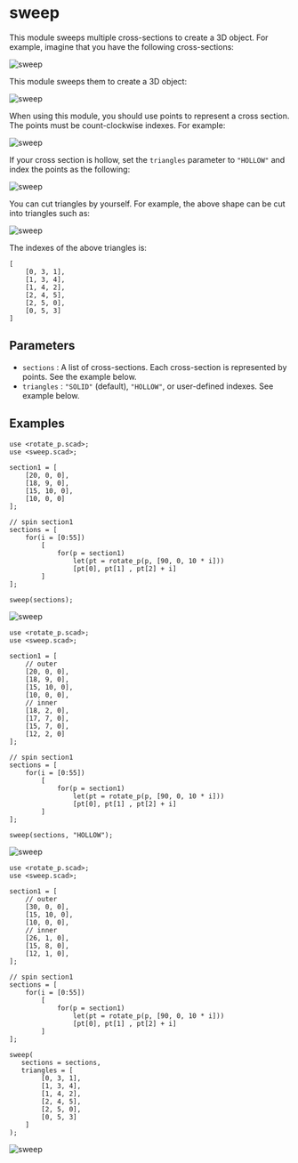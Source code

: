 # sweep

This module sweeps multiple cross-sections to create a 3D object. For example, imagine that you have the following cross-sections:

![sweep](images/lib2x-sweep-1.JPG)

This module sweeps them to create a 3D object:

![sweep](images/lib2x-sweep-2.JPG)

When using this module, you should use points to represent a cross section. The points must be count-clockwise indexes. For example:

![sweep](images/lib2x-sweep-10.JPG)

If your cross section is hollow, set the `triangles` parameter to `"HOLLOW"` and index the points as the following:

![sweep](images/lib2x-sweep-5.JPG)

You can cut triangles by yourself. For example, the above shape can be cut into triangles such as:

![sweep](images/lib2x-sweep-6.JPG)

The indexes of the above triangles is:

    [
		[0, 3, 1],
		[1, 3, 4],
		[1, 4, 2],
		[2, 4, 5],
		[2, 5, 0],
		[0, 5, 3]
	]

## Parameters

- `sections` : A list of cross-sections. Each cross-section is represented by points. See the example below.
- `triangles` : `"SOLID"` (default), `"HOLLOW"`,  or user-defined indexes. See example below.

## Examples

	use <rotate_p.scad>;
	use <sweep.scad>;

	section1 = [
		[20, 0, 0],
		[18, 9, 0],
		[15, 10, 0],
		[10, 0, 0]
	];

	// spin section1
	sections = [
		for(i = [0:55]) 
			[
				for(p = section1)
					let(pt = rotate_p(p, [90, 0, 10 * i]))
					[pt[0], pt[1] , pt[2] + i]
			]
	];

	sweep(sections);

![sweep](images/lib2x-sweep-7.JPG)

	use <rotate_p.scad>;
	use <sweep.scad>;
	
	section1 = [
	    // outer
		[20, 0, 0],
		[18, 9, 0],
		[15, 10, 0],
		[10, 0, 0],
	    // inner
        [18, 2, 0],
        [17, 7, 0],
        [15, 7, 0],
	    [12, 2, 0]
	];
	
	// spin section1
	sections = [
	    for(i = [0:55]) 
	        [
	            for(p = section1)
	                let(pt = rotate_p(p, [90, 0, 10 * i]))
	                [pt[0], pt[1] , pt[2] + i]
	        ]
	];
	    
	sweep(sections, "HOLLOW");

![sweep](images/lib2x-sweep-8.JPG)

	use <rotate_p.scad>;
	use <sweep.scad>;
	
	section1 = [
	    // outer
        [30, 0, 0],
	    [15, 10, 0],
	    [10, 0, 0],
	    // inner
	    [26, 1, 0],
	    [15, 8, 0],
	    [12, 1, 0],        
	];
	
	// spin section1
	sections = [
	    for(i = [0:55]) 
	        [
	            for(p = section1)
	                let(pt = rotate_p(p, [90, 0, 10 * i]))
	                [pt[0], pt[1] , pt[2] + i]
	        ]
	];
	    
	sweep(
	   sections = sections, 
	   triangles = [
            [0, 3, 1],
            [1, 3, 4],
            [1, 4, 2],
            [2, 4, 5],
            [2, 5, 0],
            [0, 5, 3]
        ]
	);

![sweep](images/lib2x-sweep-9.JPG)




